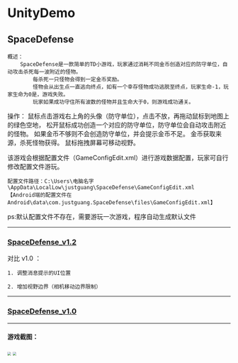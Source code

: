 # UnityDemo

## SpaceDefense


    概述：
        SpaceDefense是一款简单的TD小游戏，玩家通过消耗不同金币创造对应的防守单位，自动攻击杀死每一波附近的怪物。
		    每杀死一只怪物会得到一定金币奖励。
		    怪物会从出生点一直逃向终点，如有一个幸存怪物成功逃脱至终点，玩家生命-1，玩家生命为0是，游戏失败。
		    玩家如果成功守住所有波数的怪物并且生命大于0，则游戏成功通关。
        
        
操作：
    鼠标点击游戏右上角的头像（防守单位），点击不放，再拖动鼠标到地图上的绿色空地，
    松开鼠标成功创造一个对应的防守单位，防守单位会自动攻击附近的怪物。
    如果金币不够则不会创造防守单位，并会提示金币不足。
    金币获取来源，杀死怪物获得。
    鼠标拖拽屏幕可移动视野。
    
    

该游戏会根据配置文件（GameConfigEdit.xml）进行游戏数据配置，玩家可自行修改配置文件游玩。

    配置文件路径：C:\Users\电脑名字\AppData\LocalLow\justguang\SpaceDefense\GameConfigEdit.xml
    【Android端的配置文件在 Android\data\com.justguang.SpaceDefense\files\GameConfigEdit.xml】

ps:默认配置文件不存在，需要游玩一次游戏，程序自动生成默认文件
	
	
******************************************************************************************************

### [SpaceDefense_v1.2](https://github.com/justguang/UnityDemo/releases/tag/SpaceDefense_v1.2)

对比 v1.0 ：
    
    1. 调整消息提示的UI位置 
    
    2. 增加视野边界（相机移动边界限制） 

*******************************************************************************************************

### [SpaceDefense_v1.0](https://github.com/justguang/UnityDemo/releases/tag/SpaceDefense_v1.0)

*******************************************************************************************************

#### 游戏截图：

<img src="https://img2020.cnblogs.com/blog/2518177/202110/2518177-20211028232344010-529876749.png" style="zoom:50%">

<img src="https://img2020.cnblogs.com/blog/2518177/202110/2518177-20211029102644566-657552130.jpg" style="zoom:50%">




